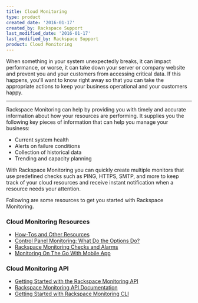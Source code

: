 ```yaml
---
title: Cloud Monitoring
type: product
created_date: '2016-01-17'
created_by: Rackspace Support
last_modified_date: '2016-01-17'
last_modified_by: Rackspace Support
product: Cloud Monitoring
---
```


<p class="lead" markdown="1">When something in your system unexpectedly breaks, it can impact performance, or worse, it can take down your server or company website and prevent you and your customers from accessing critical data. If this happens, you'll want to know right away so that you can take the appropriate actions to keep your business operational and your customers happy.</p>

<hr />

Rackspace Monitoring can help by providing you with timely and accurate information about how your resources are performing. It supplies you the following key pieces of information that can help you manage your business:

- Current system health
- Alerts on failure conditions
- Collection of historical data
- Trending and capacity planning

With Rackspace Monitoring you can quickly create multiple monitors that use predefined checks such as PING, HTTPS, SMTP, and more to keep track of your cloud resources and receive instant notification when a resource needs your attention.

Following are some resources to get you started with Rackspace Monitoring.

###  Cloud Monitoring Resources

- [How-Tos and Other Resources](/how-to/rackspace-monitoring-how-tos-and-other-resources)
- [Control Panel Monitoring: What Do the Options Do?](/how-to/available-checks-for-rackspace-monitoring)
- [Rackspace Monitoring Checks and Alarms](/how-to/rackspace-monitoring-checks-and-alarms)
- [Monitoring On The Go With Mobile App](/how-to/introducing-rackspace-monitoring-on-mobile-devices)

###  Cloud Monitoring API

- [Getting Started with the Rackspace Monitoring API](https://developer.rackspace.com/docs/cloud-monitoring/getting-started/)
- [Rackspace Monitoring API Documentation](https://developer.rackspace.com/docs/cloud-monitoring/v1/developer-guide/)
- [Getting Started with Rackspace Monitoring CLI](/how-to/getting-started-with-rackspace-monitoring-cli)
